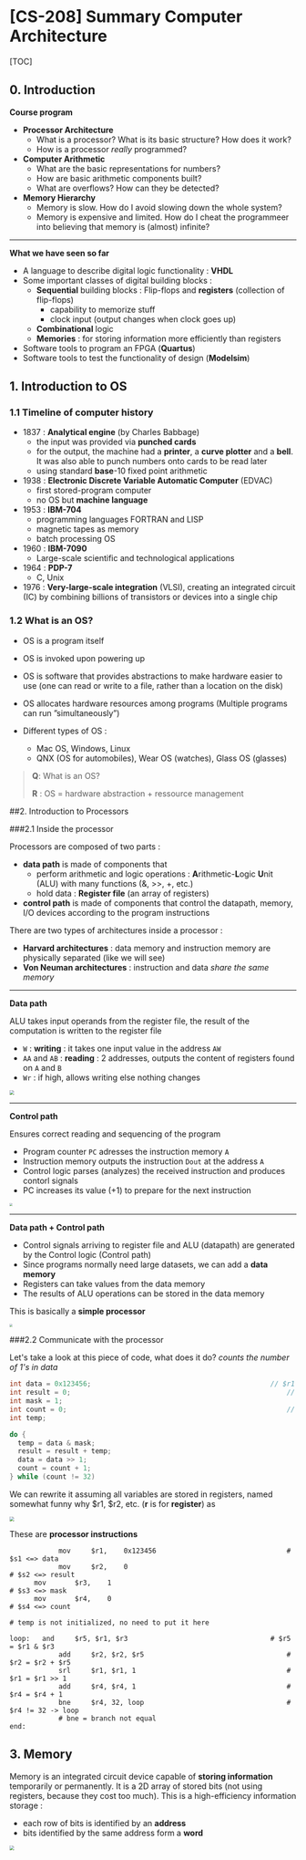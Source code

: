 # [CS-208] Summary Computer Architecture

[TOC]

## 0.	Introduction

**Course program**

- **Processor Architecture**
  - What is a processor? What is its basic structure? How does it work?
  - How is a processor *really* programmed?
- **Computer Arithmetic**
  - What are the basic representations for numbers?
  - How are basic arithmetic components built?
  - What are overflows? How can they be detected?
- **Memory Hierarchy**
  - Memory is slow. How do I avoid slowing down the whole system?
  - Memory is expensive and limited. How do I cheat the programmeer into believing that memory is (almost) infinite?

---



**What we have seen so far**

- A language to describe digital logic functionality : **VHDL**
- Some important classes of digital building blocks :
  - **Sequential** building blocks : Flip-flops and **registers** (collection of flip-flops)
    - capability to memorize stuff
    - clock input (output changes when clock goes up)
  - **Combinational** logic
  - **Memories** : for storing information more efficiently than registers
- Software tools to program an FPGA (**Quartus**)
- Software tools to test the functionality of design (**Modelsim**)





## 1.	Introduction to OS

### 1.1	Timeline of computer history

- 1837	:	**Analytical engine** (by Charles Babbage) 
  - the input was provided via **punched cards**
  - for the output, the machine had a **printer**, a **curve plotter** and a **bell**. It was also able to punch numbers onto cards to be read later
  - using standard **base**-10 fixed point arithmetic
- 1938	:	**Electronic Discrete Variable Automatic Computer** (EDVAC)
  - first stored-program computer
  - no OS but **machine language**
- 1953	:	**IBM-704**
  - programming languages FORTRAN and LISP
  - magnetic tapes as memory
  - batch processing OS
- 1960	:	**IBM-7090**
  - Large-scale scientific and technological applications
- 1964	:	**PDP-7**
  - C, Unix
- 1976	:	**Very-large-scale integration** (VLSI), creating an integrated circuit (IC) by combining billions of transistors or devices into a single chip





### 1.2	What is an OS?

- OS is a program itself
- OS is invoked upon powering up

- OS is software that provides abstractions to make hardware easier to use (one can read or write to a file, rather than a location on the disk)
- OS allocates hardware resources among programs (Multiple programs can run ”simultaneously”)
- Different types of OS :
  - Mac OS, Windows, Linux
  - QNX (OS for automobiles), Wear OS (watches), Glass OS (glasses)



> **Q**: What is an OS?
>
> **R** : OS = hardware abstraction + ressource management





##2.	Introduction to Processors

###2.1	Inside the processor

Processors are composed of two parts :

- **data path** is made of components that
  - perform arithmetic and logic operations : **A**rithmetic-**L**ogic **U**nit (ALU) with many functions (&, >>, +, etc.)
  - hold data : **Register file** (an array of registers)
- **control path** is made of components that control the datapath, memory, I/O devices according to the program instructions

There are two types of architectures inside a processor :

- **Harvard architectures** : data memory and instruction memory are physically separated (like we will see)
- **Von Neuman architectures** : instruction and data *share the same memory*

---



**Data path**

ALU takes input operands from the register file, the result of the computation is written to the register file

- `W` : **writing** : it takes one input value in the address `AW` 
- `AA` and `AB` : **reading** : 2 addresses, outputs the content of registers found on `A` and `B`
- `Wr` : if high, allows writing else nothing changes

<img src="images/data-path.png" style="zoom: 50%;" />

---



**Control path**

Ensures correct reading and sequencing of the program

- Program counter `PC` adresses the instruction memory `A`
- Instruction memory outputs the instruction `Dout` at the address `A`
- Control logic parses (analyzes) the received instruction and produces contorl signals
- PC increases its value (+1) to prepare for the next instruction

<img src="images/control-path.png" style="zoom: 33%;" />

---



**Data path + Control path**

- Control signals arriving to register file and ALU (datapath) are generated by the Control logic (Control path)
- Since programs normally need large datasets, we can add a **data memory**
- Registers can take values from the data memory
- The results of ALU operations can be stored in the data memory

This is basically a **simple processor**

<img src="images/data-path-control-path.png" style="zoom: 33%;" />





###2.2	Communicate with the processor

Let's take a look at this piece of code, what does it do? *counts the number of 1's in data*

```c
int data = 0x123456;											// $r1
int result = 0;														// $r2
int mask = 1;															// $r3
int count = 0;														// $r4
int temp;																	// $r5

do {
  temp = data & mask;
  result = result + temp;
  data = data >> 1;
  count = count + 1;
} while (count != 32)
```

We can rewrite it assuming all variables are stored in registers, named somewhat funny why \$r1, \$r2, etc. (**r** is for **register**) as

<img src="images/assembly_syntax.png" style="zoom:50%;" />

These are **processor instructions**

```assembly
			mov		$r1,	0x123456								# $s1 <=> data
			mov		$r2,	0												# $s2 <=> result
      mov		$r3,	1												# $s3 <=> mask
      mov		$r4,	0												# $s4 <=> count
      																		# temp is not initialized, no need to put it here

loop:	and		$r5, $r1, $r3									# $r5 = $r1 & $r3
			add		$r2, $r2, $r5									# $r2 = $r2 + $r5
			srl		$r1, $r1, 1										# $r1 = $r1 >> 1
			add		$r4, $r4, 1										# $r4 = $r4 + 1
			bne		$r4, 32, loop									# $r4 != 32 -> loop
			# bne = branch not equal
end:
```





## 3.	Memory

Memory is an integrated circuit device capable of **storing information** temporarily or permanently. It is a 2D array of stored bits (not using registers, because they cost too much). This is a high-efficiency information storage :

- each row of bits is identified by an **address**
- bits identified by the same address form a **word**

<img src="images/memory-representation.png" style="zoom: 50%;" />












